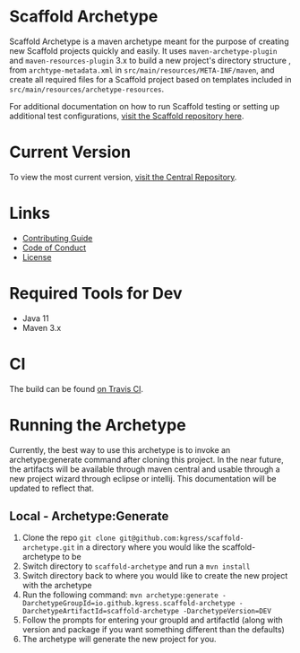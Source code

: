 # Scaffold Archetype
Scaffold Archetype is a maven archetype meant for the purpose of creating new Scaffold projects quickly and easily. It uses 
`maven-archetype-plugin` and `maven-resources-plugin` 3.x to build a new project's directory structure , from `archtype-metadata.xml` 
in `src/main/resources/META-INF/maven`, and create all required files for a Scaffold project based on templates included 
in `src/main/resources/archetype-resources`.  

For additional documentation on how to run Scaffold testing or setting up additional test configurations, [visit the Scaffold repository here](https://github.com/kgress/scaffold/README.md).

# Current Version
To view the most current version, [visit the Central Repository](https://search.maven.org/search?q=g:io.github.kgress.scaffold-archetype).

# Links
- [Contributing Guide](https://github.com/kgress/scaffold-archetype/blob/master/CONTRIBUTING.md)
- [Code of Conduct](https://github.com/kgress/scaffold-archetype/blob/master/CODE_OF_CONDUCT.md)
- [License](https://github.com/kgress/scaffold-archetype/blob/master/LICENSE.txt)
    
# Required Tools for Dev
* Java 11
* Maven 3.x

# CI
The build can be found [on Travis CI](https://travis-ci.org/kgress/scaffold-archetype).

# Running the Archetype
Currently, the best way to use this archetype is to invoke an archetype:generate command after cloning this project. 
In the near future, the artifacts will be available through maven central and usable through a new project wizard through eclipse or intellij. This documentation
will be updated to reflect that.

## Local - Archetype:Generate
1. Clone the repo `git clone git@github.com:kgress/scaffold-archetype.git` in a directory where you would like the scaffold-archetype to be
2. Switch directory to `scaffold-archetype` and run a `mvn install`
3. Switch directory back to where you would like to create the new project with the archetype
4. Run the following command: `mvn archetype:generate -DarchetypeGroupId=io.github.kgress.scaffold-archetype -DarchetypeArtifactId=scaffold-archetype -DarchetypeVersion=DEV`
5. Follow the prompts for entering your groupId and artifactId (along with version and package if you want something different than the defaults)
6. The archetype will generate the new project for you.